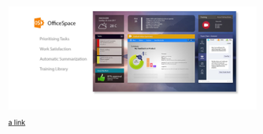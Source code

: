
![Logo](https://github.com/travelln/officespace/blob/master/public/images/cover-02.jpg)

[a link](http://officespace-team.azurewebsites.net)
